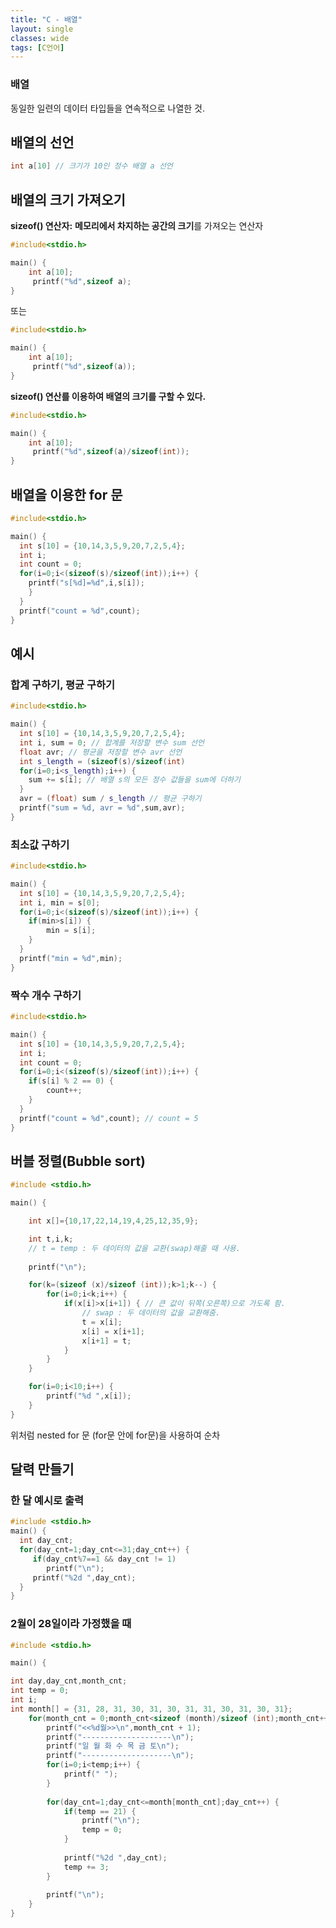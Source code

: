 ```yaml
---
title: "C - 배열"
layout: single
classes: wide
tags: [C언어]
---
```


### 배열
동일한 일련의 데이터 타입들을 연속적으로 나열한 것.

## 배열의 선언
```cpp
int a[10] // 크기가 10인 정수 배열 a 선언
```

## 배열의 크기 가져오기

**sizeof() 연산자:**
**메모리에서 차지하는 공간의 크기**를 가져오는 연산자  
```cpp
#include<stdio.h>

main() {
 	int a[10];
	 printf("%d",sizeof a);
}
```
또는  
```cpp
#include<stdio.h>

main() {
 	int a[10];
	 printf("%d",sizeof(a));
}
```

**sizeof() 연산를 이용하여 배열의 크기를 구할 수 있다.**

```cpp
#include<stdio.h>

main() {
 	int a[10];
	 printf("%d",sizeof(a)/sizeof(int));
}
```

## 배열을 이용한 for 문
```cpp
#include<stdio.h>

main() {
  int s[10] = {10,14,3,5,9,20,7,2,5,4};
  int i;
  int count = 0;
  for(i=0;i<(sizeof(s)/sizeof(int));i++) {
    printf("s[%d]=%d",i,s[i]);
	}
  }
  printf("count = %d",count);
}
```

## 예시

### 합계 구하기, 평균 구하기

```cpp
#include<stdio.h>

main() {
  int s[10] = {10,14,3,5,9,20,7,2,5,4};
  int i, sum = 0; // 합계를 저장할 변수 sum 선언
  float avr; // 평균을 저장할 변수 avr 선언
  int s_length = (sizeof(s)/sizeof(int)
  for(i=0;i<s_length);i++) {
  	sum += s[i]; // 배열 s의 모든 정수 값들을 sum에 더하기
  }
  avr = (float) sum / s_length // 평균 구하기
  printf("sum = %d, avr = %d",sum,avr);
}
```
    
### 최소값 구하기
  
```cpp
#include<stdio.h>

main() {
  int s[10] = {10,14,3,5,9,20,7,2,5,4};
  int i, min = s[0];
  for(i=0;i<(sizeof(s)/sizeof(int));i++) {
    if(min>s[i]) {
    	min = s[i];
	}
  }
  printf("min = %d",min);
}
```

### 짝수 개수 구하기

```cpp
#include<stdio.h>

main() {
  int s[10] = {10,14,3,5,9,20,7,2,5,4};
  int i;
  int count = 0;
  for(i=0;i<(sizeof(s)/sizeof(int));i++) {
    if(s[i] % 2 == 0) {
    	count++;
	}
  }
  printf("count = %d",count); // count = 5
}
```

## 버블 정렬(Bubble sort)

```cpp
#include <stdio.h>

main() {

	int x[]={10,17,22,14,19,4,25,12,35,9};

	int t,i,k;
	// t = temp : 두 데이터의 값을 교환(swap)해줄 때 사용. 
	
	printf("\n");

	for(k=(sizeof (x)/sizeof (int));k>1;k--) {
		for(i=0;i<k;i++) {
			if(x[i]>x[i+1]) { // 큰 값이 뒤쪽(오른쪽)으로 가도록 함. 
				// swap : 두 데이터의 값을 교환해줌. 
				t = x[i];
				x[i] = x[i+1];
				x[i+1] = t;
			} 
		}	
	}

	for(i=0;i<10;i++) {
		printf("%d ",x[i]); 
	}
}	
```
위처럼 nested for 문 (for문 안에 for문)을 사용하여
순차


## 달력 만들기

### 한 달 예시로 출력
```cpp
#include <stdio.h>
main() {
  int day_cnt;
  for(day_cnt=1;day_cnt<=31;day_cnt++) {
     if(day_cnt%7==1 && day_cnt != 1)
        printf("\n");
     printf("%2d ",day_cnt);       
  }
}
```

### 2월이 28일이라 가정했을 때
```cpp
#include <stdio.h>

main() {

int day,day_cnt,month_cnt;
int temp = 0;
int i;
int month[] = {31, 28, 31, 30, 31, 30, 31, 31, 30, 31, 30, 31};
	for(month_cnt = 0;month_cnt<sizeof (month)/sizeof (int);month_cnt++) {
		printf("<<%d월>>\n",month_cnt + 1);
		printf("--------------------\n");
      	printf("일 월 화 수 목 금 토\n");
      	printf("--------------------\n");
		for(i=0;i<temp;i++) {
			printf(" ");
		}
		
		for(day_cnt=1;day_cnt<=month[month_cnt];day_cnt++) {
			if(temp == 21) {
				printf("\n");
				temp = 0;
			}
			
			printf("%2d ",day_cnt);
			temp += 3;
		}
		
		printf("\n");
	}
}
```